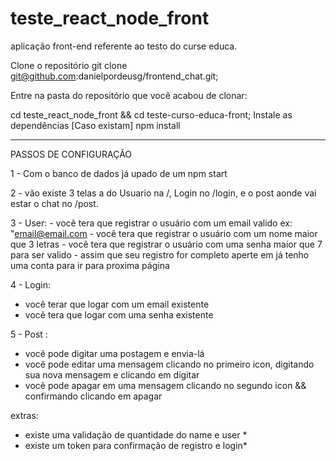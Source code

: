 # teste_react_node_front
aplicação front-end referente ao testo do curse educa.

Clone o repositório
git clone git@github.com:danielpordeusg/frontend_chat.git;

Entre na pasta do repositório que você acabou de clonar:

cd teste_react_node_front && cd teste-curso-educa-front;
Instale as dependências [Caso existam]
npm install

------------------------------------------------------------------------
PASSOS DE CONFIGURAÇÃO 

1 - Com o banco de dados já upado de um npm start

2 - vão existe 3 telas a do Usuario na /, Login no /login, e o post aonde vai estar o chat no /post.

3 - User: 
    - vocẽ tera que registrar o usuário com um email valido ex: "email@email.com
    - vocẽ tera que registrar o usuário com um nome maior que 3 letras
    - vocẽ tera que registrar o usuário com uma senha maior que 7 para ser valido
    - assim que seu registro for completo aperte em já tenho uma conta para ir para proxima página
    
4 - Login:
  - vocẽ terar que logar com um email existente
  - vocẽ tera que logar com uma senha existente
  
5 - Post :
  - vocẽ pode digitar uma postagem e envia-lá
  - vocẽ pode editar uma mensagem clicando no primeiro icon, digitando sua nova mensagem e clicando em digitar
  - vocẽ pode apagar em uma mensagem clicando no segundo icon && confirmando clicando em apagar
  
  extras: 
  * existe uma validação de quantidade do name e user *
  * existe um token para confirmação de registro e login*
